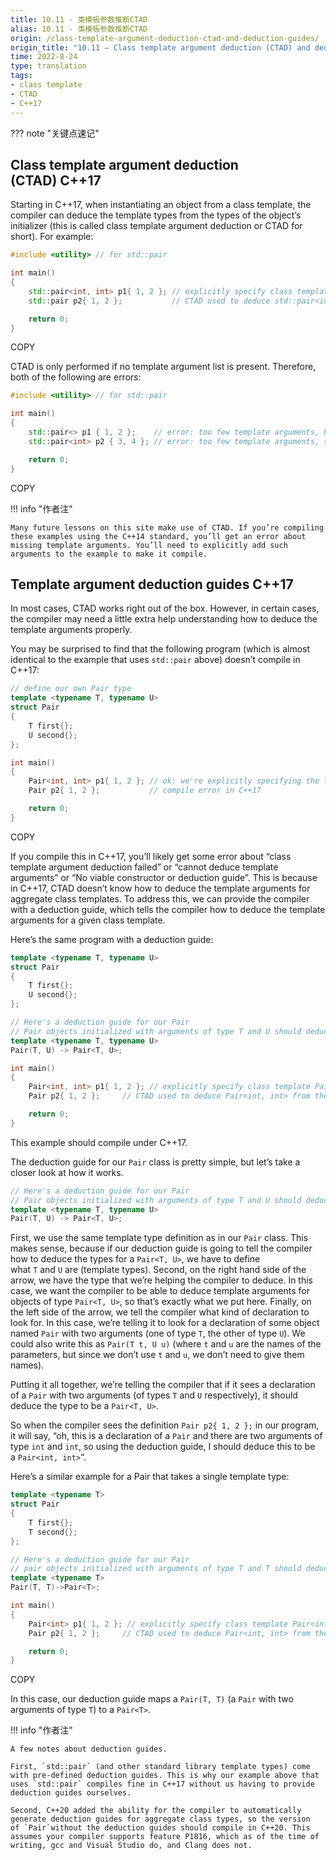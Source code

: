 ```yaml
---
title: 10.11 - 类模板参数推断CTAD
alias: 10.11 - 类模板参数推断CTAD
origin: /class-template-argument-deduction-ctad-and-deduction-guides/
origin_title: "10.11 — Class template argument deduction (CTAD) and deduction guides"
time: 2022-8-24
type: translation
tags:
- class template
- CTAD
- C++17
---
```


??? note "关键点速记"


## Class template argument deduction (CTAD) C++17 

Starting in C++17, when instantiating an object from a class template, the compiler can deduce the template types from the types of the object’s initializer (this is called class template argument deduction or CTAD for short). For example:

```cpp
#include <utility> // for std::pair

int main()
{
    std::pair<int, int> p1{ 1, 2 }; // explicitly specify class template std::pair<int, int> (C++11 onward)
    std::pair p2{ 1, 2 };           // CTAD used to deduce std::pair<int, int> from the initializers (C++17)

    return 0;
}
```

COPY

CTAD is only performed if no template argument list is present. Therefore, both of the following are errors:

```cpp
#include <utility> // for std::pair

int main()
{
    std::pair<> p1 { 1, 2 };    // error: too few template arguments, both arguments not deduced
    std::pair<int> p2 { 3, 4 }; // error: too few template arguments, second argument not deduced

    return 0;
}
```

COPY

!!! info "作者注"

	Many future lessons on this site make use of CTAD. If you’re compiling these examples using the C++14 standard, you’ll get an error about missing template arguments. You’ll need to explicitly add such arguments to the example to make it compile.

## Template argument deduction guides C++17 

In most cases, CTAD works right out of the box. However, in certain cases, the compiler may need a little extra help understanding how to deduce the template arguments properly.

You may be surprised to find that the following program (which is almost identical to the example that uses `std::pair` above) doesn’t compile in C++17:

```cpp
// define our own Pair type
template <typename T, typename U>
struct Pair
{
    T first{};
    U second{};
};

int main()
{
    Pair<int, int> p1{ 1, 2 }; // ok: we're explicitly specifying the template arguments
    Pair p2{ 1, 2 };           // compile error in C++17

    return 0;
}
```

COPY

If you compile this in C++17, you’ll likely get some error about “class template argument deduction failed” or “cannot deduce template arguments” or “No viable constructor or deduction guide”. This is because in C++17, CTAD doesn’t know how to deduce the template arguments for aggregate class templates. To address this, we can provide the compiler with a deduction guide, which tells the compiler how to deduce the template arguments for a given class template.

Here’s the same program with a deduction guide:

```cpp
template <typename T, typename U>
struct Pair
{
    T first{};
    U second{};
};

// Here's a deduction guide for our Pair
// Pair objects initialized with arguments of type T and U should deduce to Pair<T, U>
template <typename T, typename U>
Pair(T, U) -> Pair<T, U>;

int main()
{
    Pair<int, int> p1{ 1, 2 }; // explicitly specify class template Pair<int, int> (C++11 onward)
    Pair p2{ 1, 2 };     // CTAD used to deduce Pair<int, int> from the initializers (C++17)

    return 0;
}
```


This example should compile under C++17.

The deduction guide for our `Pair` class is pretty simple, but let’s take a closer look at how it works.

```cpp
// Here's a deduction guide for our Pair
// Pair objects initialized with arguments of type T and U should deduce to Pair<T, U>
template <typename T, typename U>
Pair(T, U) -> Pair<T, U>;
```


First, we use the same template type definition as in our `Pair` class. This makes sense, because if our deduction guide is going to tell the compiler how to deduce the types for a `Pair<T, U>`, we have to define what `T` and `U` are (template types). Second, on the right hand side of the arrow, we have the type that we’re helping the compiler to deduce. In this case, we want the compiler to be able to deduce template arguments for objects of type `Pair<T, U>`, so that’s exactly what we put here. Finally, on the left side of the arrow, we tell the compiler what kind of declaration to look for. In this case, we’re telling it to look for a declaration of some object named `Pair` with two arguments (one of type `T`, the other of type `U`). We could also write this as `Pair(T t, U u)` (where `t` and `u` are the names of the parameters, but since we don’t use `t` and `u`, we don’t need to give them names).

Putting it all together, we’re telling the compiler that if it sees a declaration of a `Pair` with two arguments (of types `T` and `U` respectively), it should deduce the type to be a `Pair<T, U>`.

So when the compiler sees the definition `Pair p2{ 1, 2 };` in our program, it will say, “oh, this is a declaration of a `Pair` and there are two arguments of type `int` and `int`, so using the deduction guide, I should deduce this to be a `Pair<int, int>`“.

Here’s a similar example for a Pair that takes a single template type:

```cpp
template <typename T>
struct Pair
{
    T first{};
    T second{};
};

// Here's a deduction guide for our Pair
// pair objects initialized with arguments of type T and T should deduce to Pair<T>
template <typename T>
Pair(T, T)->Pair<T>;

int main()
{
    Pair<int> p1{ 1, 2 }; // explicitly specify class template Pair<int> (C++11 onward)
    Pair p2{ 1, 2 };     // CTAD used to deduce Pair<int, int> from the initializers (C++17)

    return 0;
}
```

COPY

In this case, our deduction guide maps a `Pair(T, T)` (a `Pair` with two arguments of type `T`) to a `Pair<T>`.

!!! info "作者注"

	A few notes about deduction guides.
	
	First, `std::pair` (and other standard library template types) come with pre-defined deduction guides. This is why our example above that uses `std::pair` compiles fine in C++17 without us having to provide deduction guides ourselves.
	
	Second, C++20 added the ability for the compiler to automatically generate deduction guides for aggregate class types, so the version of `Pair`without the deduction guides should compile in C++20. This assumes your compiler supports feature P1816, which as of the time of writing, gcc and Visual Studio do, and Clang does not.